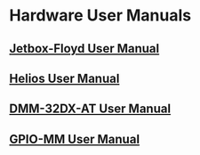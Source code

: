 # Hardware User Manuals

## [Jetbox-Floyd User Manual](jetbox-floyd/)

## [Helios User Manual](helios-single-board-computer/)

## [DMM-32DX-AT User Manual](dmm-32dx-at-user-manual/)

## [GPIO-MM User Manual](gpio-mm-user-manual/)

## 

